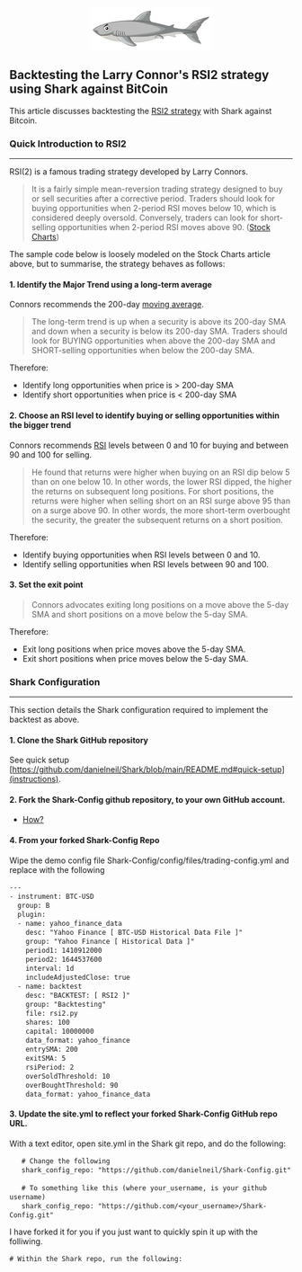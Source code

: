 <p align="center">
  <img src="https://github.com/danielneil/Shark/blob/main/shark/files/shark_ui_patches/logofullsize.png?raw=true">
</p>

## Backtesting the Larry Connor's RSI2 strategy using Shark against BitCoin

This article discusses backtesting the [RSI2 strategy](https://school.stockcharts.com/doku.php?id=trading_strategies:rsi2) with Shark against Bitcoin.

### Quick Introduction to RSI2
---

RSI(2) is a famous trading strategy developed by Larry Connors.

> It is a fairly simple mean-reversion trading strategy designed to buy or sell securities after a corrective period. Traders should look for buying opportunities when 2-period RSI moves below 10, which is considered deeply oversold. Conversely, traders can look for short-selling opportunities when 2-period RSI moves above 90. ([Stock Charts](https://school.stockcharts.com/doku.php?id=trading_strategies:rsi2))

The sample code below is loosely modeled on the Stock Charts article above, but to summarise, the strategy behaves as follows:

#### 1. Identify the Major Trend using a long-term average

Connors recommends the 200-day [moving average](https://www.investopedia.com/terms/m/movingaverage.asp). 

> The long-term trend is up when a security is above its 200-day SMA and down when a security is below its 200-day SMA. Traders should look for BUYING opportunities when above the 200-day SMA and SHORT-selling opportunities when below the 200-day SMA.

Therefore:
* Identify long opportunities when price is > 200-day SMA
* Identify short opportunities when price is < 200-day SMA

#### 2. Choose an RSI level to identify buying or selling opportunities within the bigger trend

Connors recommends [RSI](https://www.investopedia.com/terms/r/rsi.asp) levels between 0 and 10 for buying and between 90 and 100 for selling.

> He found that returns were higher when buying on an RSI dip below 5 than on one below 10. In other words, the lower RSI dipped, the higher the returns on subsequent long positions. For short positions, the returns were higher when selling short on an RSI surge above 95 than on a surge above 90. In other words, the more short-term overbought the security, the greater the subsequent returns on a short position.

Therefore:
* Identify buying opportunities when RSI levels between 0 and 10.
* Identify selling opportunities when RSI levels between 90 and 100.

#### 3. Set the exit point

> Connors advocates exiting long positions on a move above the 5-day SMA and short positions on a move below the 5-day SMA.

Therefore:

* Exit long positions when price moves above the 5-day SMA.
* Exit short positions when price moves below the 5-day SMA. 

### Shark Configuration
---

This section details the Shark configuration required to implement the backtest as above.

#### 1. Clone the Shark GitHub repository 

See quick setup [https://github.com/danielneil/Shark/blob/main/README.md#quick-setup](instructions).

#### 2. Fork the Shark-Config github repository, to your own GitHub account.

* [How?](https://docs.github.com/en/get-started/quickstart/fork-a-repo)

#### 4. From your forked Shark-Config Repo

Wipe the demo config file Shark-Config/config/files/trading-config.yml and replace with the following
```
---
- instrument: BTC-USD
  group: B
  plugin:
  - name: yahoo_finance_data
    desc: "Yahoo Finance [ BTC-USD Historical Data File ]"
    group: "Yahoo Finance [ Historical Data ]"
    period1: 1410912000
    period2: 1644537600
    interval: 1d
    includeAdjustedClose: true
  - name: backtest
    desc: "BACKTEST: [ RSI2 ]"
    group: "Backtesting"
    file: rsi2.py
    shares: 100
    capital: 10000000
    data_format: yahoo_finance
    entrySMA: 200
    exitSMA: 5
    rsiPeriod: 2 
    overSoldThreshold: 10
    overBoughtThreshold: 90
    data_format: yahoo_finance_data
```

#### 3. Update the site.yml to reflect your forked Shark-Config GitHub repo URL.

With a text editor, open site.yml in the Shark git repo, and do the following:

```
   # Change the following
   shark_config_repo: "https://github.com/danielneil/Shark-Config.git"
   
   # To something like this (where your_username, is your github username) 
   shark_config_repo: "https://github.com/<your_username>/Shark-Config.git"
```

I have forked it for you if you just want to quickly spin it up with the folliwing.
```
# Within the Shark repo, run the following: 

```




